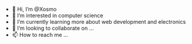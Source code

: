 - 👋 Hi, I’m @Xosmo
- 👀 I’m interested in computer science
- 🌱 I’m currently learning more about web development and electronics
- 💞️ I’m looking to collaborate on ...
- 📫 How to reach me ...

<!---
Xosmo/Xosmo is a ✨ special ✨ repository because its `README.md` (this file) appears on your GitHub profile.
You can click the Preview link to take a look at your changes.
--->
